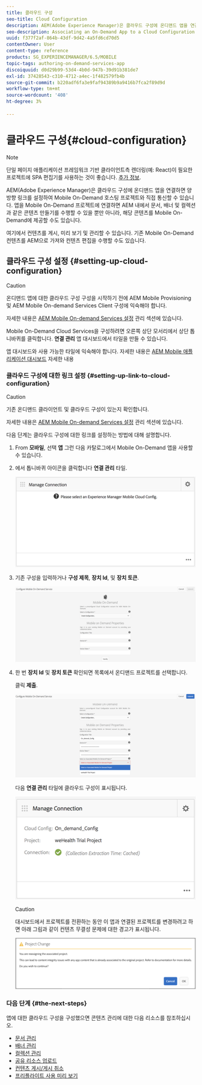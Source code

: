 ```yaml
---
title: 클라우드 구성
seo-title: Cloud Configuration
description: AEM(Adobe Experience Manager)은 클라우드 구성에 온디맨드 앱을 연결하면 양방향 링크를 설정하여 Mobile On-Demand 호스팅 프로젝트와 직접 통신할 수 있습니다. 자세한 내용은 이 페이지를 참조하십시오.
seo-description: Associating an On-Demand App to a Cloud Configuration allows Adobe Experience Manager (AEM) to communicate directly with a Mobile On-Demand hosted project by establishing a two way link. Follow this page to learn more.
uuid: f377f2af-864b-43df-9d42-4a5fd6cd70d5
contentOwner: User
content-type: reference
products: SG_EXPERIENCEMANAGER/6.5/MOBILE
topic-tags: authoring-on-demand-services-app
discoiquuid: d0d29b99-53d4-4b0d-947b-39d91b381de7
exl-id: 37428543-c310-4712-a4ec-1f482579fb4b
source-git-commit: b220adf6fa3e9faf94389b9a9416b7fca2f89d9d
workflow-type: tm+mt
source-wordcount: '408'
ht-degree: 3%

---
```


# 클라우드 구성{#cloud-configuration}

>[!NOTE]
>
>단일 페이지 애플리케이션 프레임워크 기반 클라이언트측 렌더링(예: React)이 필요한 프로젝트에 SPA 편집기를 사용하는 것이 좋습니다. [추가 정보](/help/sites-developing/spa-overview.md).

AEM(Adobe Experience Manager)은 클라우드 구성에 온디맨드 앱을 연결하면 양방향 링크를 설정하여 Mobile On-Demand 호스팅 프로젝트와 직접 통신할 수 있습니다. 앱을 Mobile On-Demand 프로젝트에 연결하면 AEM 내에서 문서, 배너 및 컬렉션과 같은 콘텐츠 만들기를 수행할 수 있을 뿐만 아니라, 해당 콘텐츠를 Mobile On-Demand에 제공할 수도 있습니다.

여기에서 컨텐츠를 게시, 미리 보기 및 관리할 수 있습니다. 기존 Mobile On-Demand 컨텐츠를 AEM으로 가져와 컨텐츠 편집을 수행할 수도 있습니다.

## 클라우드 구성 설정 {#setting-up-cloud-configuration}

>[!CAUTION]
>
>온디맨드 앱에 대한 클라우드 구성 구성을 시작하기 전에 AEM Mobile Provisioning 및 AEM Mobile On-demand Services Client 구성에 익숙해야 합니다.
>
>자세한 내용은 [AEM Mobile On-demand Services 설정](/help/mobile/aem-mobile-setup.md) 관리 섹션에 있습니다.

Mobile On-Demand Cloud Services을 구성하려면 오른쪽 상단 모서리에서 상단 톱니바퀴를 클릭합니다. **연결 관리** 앱 대시보드에서 타일을 만들 수 있습니다.

앱 대시보드와 사용 가능한 타일에 익숙해야 합니다. 자세한 내용은 [AEM Mobile 애플리케이션 대시보드](/help/mobile/mobile-apps-ondemand-application-dashboard.md) 자세한 내용

### 클라우드 구성에 대한 링크 설정 {#setting-up-link-to-cloud-configuration}

>[!CAUTION]
>
>기존 온디맨드 클라이언트 및 클라우드 구성이 있는지 확인합니다.
>
>자세한 내용은 [AEM Mobile On-demand Services 설정](/help/mobile/aem-mobile-setup.md) 관리 섹션에 있습니다.

다음 단계는 클라우드 구성에 대한 링크를 설정하는 방법에 대해 설명합니다.

1. From **모바일**, 선택 **앱** 그런 다음 카탈로그에서 Mobile On-Demand 앱을 사용할 수 있습니다.
1. 에서 톱니바퀴 아이콘을 클릭합니다 **연결 관리** 타일.

   ![chlimage_1-65](assets/chlimage_1-65.png)

1. 기존 구성을 입력하거나 **구성 제목**, **장치 Id**, 및 **장치 토큰**.

   ![chlimage_1-66](assets/chlimage_1-66.png)

1. 한 번 **장치 Id** 및 **장치 토큰** 확인되면 목록에서 온디맨드 프로젝트를 선택합니다.

   클릭 **제출**.

   ![chlimage_1-67](assets/chlimage_1-67.png)

   다음 **연결 관리** 타일에 클라우드 구성이 표시됩니다.

   ![chlimage_1-68](assets/chlimage_1-68.png)

   >[!CAUTION]
   >
   >대시보드에서 프로젝트를 전환하는 동안 이 앱과 연결된 프로젝트를 변경하려고 하면 아래 그림과 같이 컨텐츠 무결성 문제에 대한 경고가 표시됩니다.

   ![chlimage_1-69](assets/chlimage_1-69.png)

### 다음 단계 {#the-next-steps}

앱에 대한 클라우드 구성을 구성했으면 콘텐츠 관리에 대한 다음 리소스를 참조하십시오.

* [문서 관리](/help/mobile/mobile-on-demand-managing-articles.md)
* [배너 관리](/help/mobile/mobile-on-demand-managing-banners.md)
* [컬렉션 관리](/help/mobile/mobile-on-demand-managing-collections.md)
* [공유 리소스 업로드](/help/mobile/mobile-on-demand-shared-resources.md)
* [컨텐츠 게시/게시 취소](/help/mobile/mobile-on-demand-publishing-unpublishing.md)
* [프리플라이트 사용 미리 보기](/help/mobile/aem-mobile-manage-ondemand-services.md)
